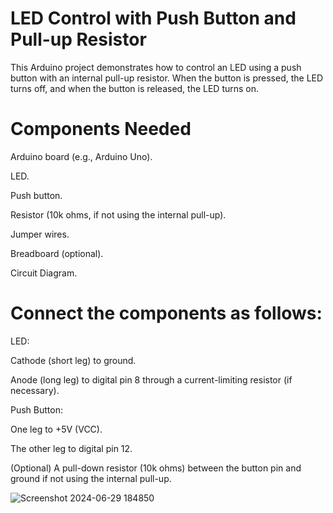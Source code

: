# LED Control with Push Button and Pull-up Resistor

This Arduino project demonstrates how to control an LED using a push button with an internal pull-up resistor. When the button is pressed, the LED turns off, and when the button is released, the LED turns on.

# Components Needed

Arduino board (e.g., Arduino Uno).

LED.

Push button.

Resistor (10k ohms, if not using the internal pull-up).

Jumper wires.

Breadboard (optional).

Circuit Diagram.

# Connect the components as follows:

LED:

Cathode (short leg) to ground.

Anode (long leg) to digital pin 8 through a current-limiting resistor (if necessary).

Push Button:

One leg to +5V (VCC).

The other leg to digital pin 12.

(Optional) A pull-down resistor (10k ohms) between the button pin and ground if not using the internal pull-up.

![Screenshot 2024-06-29 184850](https://github.com/piyush-mohanty82/1_arduino_projects/assets/174017382/ffbbccd7-feb3-4ae2-9e27-208f07e6b6e7)

